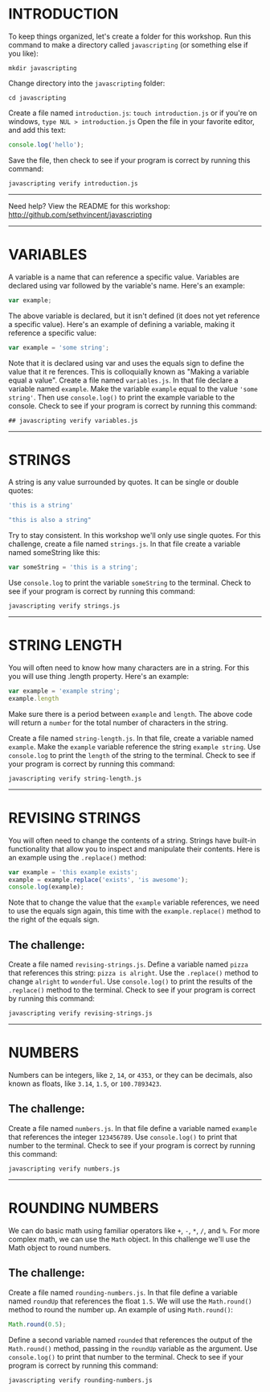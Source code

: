 # INTRODUCTION
To keep things organized, let's create a folder for this workshop.
Run this command to make a directory called ```javascripting``` (or something else if you like):

```mkdir javascripting```

Change directory into the ```javascripting``` folder:

```cd javascripting```

Create a file named ```introduction.js```:
```touch introduction.js``` or if you're on windows, ```type NUL > introduction.js```
Open the file in your favorite editor, and add this text:

``` javascript
console.log('hello');
```
Save the file, then check to see if your program is correct by running this command:

```javascripting verify introduction.js```

-------------------
Need help? View the README for this workshop: [http://github.com/sethvincent/javascripting
](http://github.com/sethvincent/javascripting)

-------------------
# VARIABLES

A variable is a name that can reference a specific value. Variables are declared using var
 followed by the variable's name.
Here's an example:

``` javascript
var example;
```

The above variable is declared, but it isn't defined (it does not yet reference a specific
 value).
Here's an example of defining a variable, making it reference a specific value:

``` javascript
var example = 'some string';
```

Note that it is declared using var and uses the equals sign to define the value that it re
ferences. This is colloquially known as "Making a variable equal a value".
Create a file named ```variables.js```.
In that file declare a variable named ```example```.
Make the variable ```example``` equal to the value ```'some string'```.
Then use ```console.log()``` to print the example variable to the console.
Check to see if your program is correct by running this command:

```## javascripting verify variables.js```

-------------------
# STRINGS

A string is any value surrounded by quotes.
It can be single or double quotes:

``` javascript
'this is a string'

"this is also a string"
```

Try to stay consistent. In this workshop we'll only use single quotes.
For this challenge, create a file named ```strings.js```.
In that file create a variable named someString like this:

``` javascript
var someString = 'this is a string';
```
Use ```console.log``` to print the variable ```someString``` to the terminal.
Check to see if your program is correct by running this command:

```javascripting verify strings.js```

-------------------
# STRING LENGTH

You will often need to know how many characters are in a string.
For this you will use thing .length property. Here's an example:

``` javascript
var example = 'example string';
example.length
```

Make sure there is a period between ```example``` and ```length```.
The above code will return a ```number``` for the total number of characters in the string.

Create a file named ```string-length.js```.
In that file, create a variable named ```example```.
Make the ```example``` variable reference the string ```example string```.
Use ```console.log``` to print the ```length``` of the string to the terminal.
Check to see if your program is correct by running this command:

```javascripting verify string-length.js```

-------------------
# REVISING STRINGS

You will often need to change the contents of a string.
Strings have built-in functionality that allow you to inspect and manipulate their contents.
Here is an example using the ```.replace()``` method:

``` javascript
var example = 'this example exists';
example = example.replace('exists', 'is awesome');
console.log(example);
```

Note that to change the value that the ```example``` variable references, we need
to use the equals sign again, this time with the ```example.replace()``` method to
the right of the equals sign.

## The challenge:

Create a file named ```revising-strings.js```.
Define a variable named ```pizza``` that references this string: ```pizza is alright```.
Use the ```.replace()``` method to change ```alright``` to ```wonderful```.
Use ```console.log()``` to print the results of the ```.replace()``` method to the terminal.
Check to see if your program is correct by running this command:

```javascripting verify revising-strings.js```

-------------------
# NUMBERS

Numbers can be integers, like ```2```, ```14```, or ```4353```, or they can be decimals,
also known as floats, like ```3.14```, ```1.5```, or ```100.7893423```.

## The challenge:

Create a file named ```numbers.js```.
In that file define a variable named ```example``` that references the integer ```123456789```.
Use ```console.log()``` to print that number to the terminal.
Check to see if your program is correct by running this command:

```javascripting verify numbers.js```

-------------------
# ROUNDING NUMBERS

We can do basic math using familiar operators like ```+```, ```-```, ```*```, ```/```, and ```%```.
For more complex math, we can use the ```Math``` object.
In this challenge we'll use the Math object to round numbers.

## The challenge:

Create a file named ```rounding-numbers.js```.
In that file define a variable named ```roundUp``` that references the float ```1.5```.
We will use the ```Math.round()``` method to round the number up.
An example of using ```Math.round()```:

``` javascript
Math.round(0.5);
```

Define a second variable named ```rounded``` that references the output of the ```Math.round()``` method, passing in the ```roundUp``` variable as the argument.
Use ```console.log()``` to print that number to the terminal.
Check to see if your program is correct by running this command:

```javascripting verify rounding-numbers.js```
